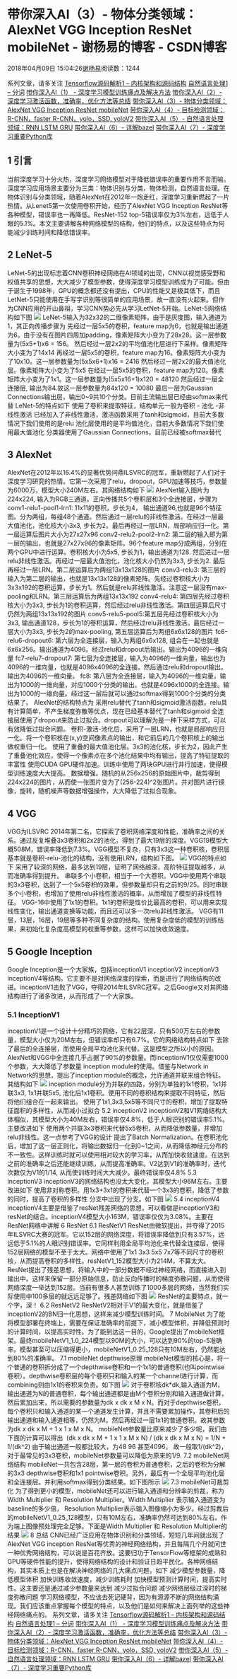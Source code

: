 
# 带你深入AI（3）- 物体分类领域：AlexNet VGG Inception ResNet mobileNet - 谢杨易的博客 - CSDN博客

2018年04月09日 15:04:26[谢杨易](https://me.csdn.net/u013510838)阅读数：1244


系列文章，请多关注
[Tensorflow源码解析1 – 内核架构和源码结构](https://blog.csdn.net/u013510838/article/details/84103503)
[自然语言处理1 – 分词](https://blog.csdn.net/u013510838/article/details/81673016)
[带你深入AI（1） - 深度学习模型训练痛点及解决方法](https://blog.csdn.net/u013510838/article/details/79835563)
[带你深入AI（2）- 深度学习激活函数，准确率，优化方法等总结](https://blog.csdn.net/u013510838/article/details/79845455)
[带你深入AI（3）- 物体分类领域：AlexNet VGG Inception ResNet mobileNet](https://blog.csdn.net/u013510838/article/details/79866740)
[带你深入AI（4）- 目标检测领域：R-CNN，faster R-CNN，yolo，SSD, yoloV2](https://blog.csdn.net/u013510838/article/details/79947553)
[带你深入AI（5）- 自然语言处理领域：RNN LSTM GRU](https://blog.csdn.net/u013510838/article/details/80024144)
[带你深入AI（6）- 详解bazel](https://blog.csdn.net/u013510838/article/details/80102438)
[带你深入AI（7）- 深度学习重要Python库](https://blog.csdn.net/u013510838/article/details/80412127)
## 1 引言
当前深度学习十分火热，深度学习网络模型对于降低错误率的重要作用不言而喻。深度学习应用场景主要分为三类：物体识别与分类，物体检测，自然语言处理。在物体识别与分类领域，随着AlexNet在2012年一炮走红，深度学习重新燃起了一片热情。从Lenet5第一次使用卷积开始，经历了AlexNet VGG Inception ResNet等各种模型，错误率也一再降低。ResNet-152 top-5错误率仅为3%左右，远低于人眼的5.1%。本文主要讲解各种网络模型的结构，他们的特点，以及这些特点为何能减少训练时间和降低错误率。
## 2 LeNet-5
LeNet-5的出现标志着CNN卷积神经网络在AI领域的出现，CNN以视觉感受野和权值共享的思想，大大减少了模型参数，使得深度学习模型训练成为了可能。但由于诞生于1998年，GPU的概念都还没有提出，CPU的性能又是极其低下，而且LetNet-5只能使用在手写字识别等很简单的应用场景，故一直没有火起来。但作为CNN应用的开山鼻祖，学习CNN势必先从学习LetNet-5开始。LeNet-5网络结构如下图
![](https://img.alicdn.com/tfs/TB1VG93kXuWBuNjSspnXXX1NVXa-1626-550.png)
LeNet-5输入为32x32的二维像素矩阵，由于是灰度图，输入通道为1，其正向传播步骤为
先经过一层5x5的卷积，feature map为6，也就是输出通道为6。由于没有在图片四周加padding，像素矩阵大小变为了28x28。这一层参数量为(5x5+1)x6 = 156。
然后经过一层2x2的平均值池化层进行下采样。像素矩阵大小变为了14x14
再经过一层5x5的卷积，feature map为16。像素矩阵大小变为了10x10。这一层参数量为(5x5x6+1)x16 = 2416
然后经过一层2x2的最大值池化层。像素矩阵大小变为了5x5
在经过一层5x5的卷积，feature map为120。像素矩阵大小变为了1x1。这一层参数量为(5x5x16+1)x120 = 48120
然后经过一层全连接层, 输出为84.故这一层参数量为84x120 = 10080
最后一层为Gaussian Connections输出层，输出0~9共10个分类。目前主流输出层已经由softmax来代替
LeNet-5的特点如下
使用了卷积来提取特征，结构单元一般为卷积 - 池化 -非线性激活
已经加入了非线性激活，激活函数采用了tanh和sigmoid，目前大多数情况下我们使用的是relu
池化层使用的是平均值池化，目前大多数情况下我们使用最大值池化
分类器使用了Gaussian Connections，目前已经被softmax替代
## 3 AlexNet
AlexNet在2012年以16.4%的显著优势问鼎ILSVRC的冠军，重新燃起了人们对于深度学习研究的热情。它第一次采用了relu，dropout，GPU加速等技巧，参数量为6000万，模型大小240M左右。其网络结构如下
![](https://img.alicdn.com/tfs/TB1Fy_ykf9TBuNjy1zbXXXpepXa-1246-494.png)
AlexNet输入图片为224x224, 输入为RGB三通道。正向传播共5个卷积层和3个全连接层，步骤为
conv1-relu1-pool1-lrn1: 11x11的卷积，步长为4， 输出通道96,也就是96个特征图。分为两组，每组48个通道。然后通过一层relu的非线性激活。在经过一层最大值池化，池化核大小3x3, 步长为2。最后再经过一层LRN，局部响应归一化。第一层运算后图片大小为27x27x96
conv2-relu2-pool2-lrn2: 第二层的输入即为第一层的输出，也就是27x27x96的像素矩阵。96个feature map分成两组，分别在两个GPU中进行运算。卷积核大小为5x5, 步长为1，输出通道为128. 然后进过一层relu非线性激活。再经过一层最大值池化，池化核大小仍然为3x3, 步长为2. 最后再经过一层LRN。第二层运算后为两组13x13x128的图片
conv3-relu3: 第三层的输入为第二层的输出，也就是13x13x128的像素矩阵。先经过卷积核大小为3x3x192的卷积运算，步长为1。然后就是relu非线性激活。注意这一层没有max-pooling和LRN。第三层运算后为两组13x13x192
conv4-relu4: 第四层先经过卷积核大小为3x3, 步长为1的卷积运算，然后经过relu非线性激活。第四层运算后尺寸仍然为两组13x13x192的图片
conv5-relu5-pool5:第五层先经过卷积核大小为3x3, 输出通道128，步长为1的卷积运算，然后经过relu非线性激活。最后经过一层大小为3x3, 步长为2的max-pooling, 第五层运算后为两组6x6x128的图片
fc6-relu6-dropout6: 第六层为全连接层，输入为两组6x6x128, 组合在一起也就是6x6x256。输出通道为4096。经过relu和dropout后输出。输出为4096的一维向量
fc7-relu7-dropout7: 第七层为全连接层，输入为4096的一维向量，输出也为4096的一维向量，也就是4096x4096的全连接。然后通过relu和dropout输出。输出为4096的一维向量。
fc8: 第八层为全连接层，输入为4096的一维向量，输出为1000的一维向量，对应1000个分类的输出。也就是4096x1000的全连接。输出为1000的一维向量。经过这一层后就可以通过softmax得到1000个分类的分类结果了。
AlexNet的结构特点为
采用relu替代了tanh和sigmoid激活函数。relu具有计算简单，不产生梯度弥散等优点，现在已经基本替代了tanh和sigmoid
全连接层使用了dropout来防止过拟合。dropout可以理解为是一种下采样方式，可以有效降低过拟合问题。
卷积-激活-池化后，采用了一层LRN，也就是局部响应归一化。将一个卷积核在(x,y)空间像素点的输出，和它前后的几个卷积核上的输出做权重归一化。
使用了重叠的最大值池化层。3x3的池化核，步长为2，因此产生了重叠池化效应，使得一个像素点在多个池化结果中均有输出，提高了特征提取的丰富性
使用CUDA GPU硬件加速。训练中使用了两块GPU进行并行加速，使得模型训练速度大大提高。
数据增强。随机的从256x256的原始图片中，裁剪得到224x224的图片，从而使一张图片变为了(256-224)^2张图片。并对图片进行镜像，旋转，随机噪声等数据增强操作，大大降低了过拟合现象。
## 4 VGG
VGG为ILSVRC 2014年第二名，它探索了卷积网络深度和性能，准确率之间的关系。通过反复堆叠3x3卷积和2x2的池化，得到了最大19层的深度。VGG19模型大概508M，错误率降低到7.3%。VGG模型不复杂，只有3x3这一种卷积核，卷积层基本就是卷积-relu-池化的结构，没有使用LRN，结构如下图。
![](https://img.alicdn.com/tfs/TB188TQkb1YBuNjSszeXXablFXa-1642-1340.png)
VGG的特点如下
采用了较深的网络，最多达到19层，证明了网络越深，高阶特征提取越多，从而准确率得到提升。
串联多个小卷积，相当于一个大卷积。VGG中使用两个串联的3x3卷积，达到了一个5x5卷积的效果，但参数量却只有之前的9/25。同时串联多个小卷积，也增加了使用relu非线性激活的概率，从而增加了模型的非线性特征。
VGG-16中使用了1x1的卷积。1x1的卷积是性价比最高的卷积，可以用来实现线性变化，输出通道变换等功能，而且还可以多一次relu非线性激活。
VGG有11层，13层，16层，19层等多种不同复杂度的结构。使用复杂度低的模型的训练结果，来初始化复杂度高模型的权重等参数，这样可以加快收敛速度。
## 5 Google Inception
Google Inception是一个大家族，包括inceptionV1 inceptionV2 inceptionV3 inceptionV4等结构。它主要不是对网络深度的探索，而是进行了网络结构的改进。inceptionV1击败了VGG，夺得2014年ILSVRC冠军。之后Google又对其网络结构进行了诸多改进，从而形成了一个大家族。
### 5.1 InceptionV1
inceptionV1是一个设计十分精巧的网络，它有22层深，只有500万左右的参数量，模型大小仅为20M左右，但错误率却只有6.7%。它的网络结构特点如下
去除了最后的全连接层，而使用全局平均池化来代替。这是模型之所以小的原因。AlexNet和VGG中全连接几乎占据了90%的参数量。而inceptionV1仅仅需要1000个参数，大大降低了参数量
inception module的使用。借鉴与Network in Network的思想，提出了inception module的概念，允许通道并联来组合特征。其结构如下
![](https://img.alicdn.com/tfs/TB1zHgfkeOSBuNjy0FdXXbDnVXa-1768-738.png)
inception module分为并联的四路，分别为单独的1x1卷积，1x1并联3x3, 1x1并联5x5, 池化后1x1卷积。使用不同的卷积结构来提取不同特征，然后将他们组合在一起来输出。
使用了1x1,3x3,5x5等不同尺寸的卷积，增加了提取特征面积的多样性，从而减小过拟合
5.2 inceptionV2
inceptionV2和V1网络结构大体相似，其模型大小为40M左右，错误率仅4.8%，低于人眼识别的错误率5.1%。主要改进如下
使用两个并联3x3卷积来代替5x5卷积，从而降低参数量，并增加relu非线性。这一点参考了VGG的设计
提出了Batch Normalization。在卷积池化后，增加了这一层正则化，将输出数据归一化到0~1之间，从而降低神经元分布的不一致性。这样训练时就可以使用相对较大的学习率，从而加快收敛速度。在达到之前的准确率之后还能继续训练，从而提高准确率。V2达到V1的准确率时，迭代次数仅为V1的1/14, 从而使训练时间大大减少。最终错误率仅4.8%
5.3 inceptionV3
inceptionV3的网络结构也没太大变化，其模型大小96M左右。主要改进如下
使用非对称卷积。用1x3+3x1的卷积来代替一个3x3的卷积，降低了参数的同时，提高了卷积的多样性
分支中出现了分支。如下图
![](https://img.alicdn.com/tfs/TB1BToWkhGYBuNjy0FnXXX5lpXa-1124-450.png)
5.4 inceptionV4
inceptionV4主要是借鉴了resNet残差网络的思想，可以看做是inceptionV3和resNet的结合。inceptionV4模型大小163M，错误率仅仅为3.08%。主要在ResNet网络中讲解
6 ResNet
6.1 ResNetV1
ResNet由微软提出，并夺得了2015年ILSVRC大赛的冠军。它以152层的网络深度，将错误率降低到只有3.57%，远远低于5.1%的人眼识别错误率。它同样利用全局平均池化来代替全连接层，使得152层网络的模型不至于太大。网络中使用了1x1 3x3 5x5 7x7等不同尺寸的卷积核，从而提高卷积的多样性。resNetV1_152模型大小为214M，不算太大。
ResNet提出了残差思想，将输入中的一部分数据不经过神经网络，而直接进入到输出中。这样来保留一部分原始信息，防止反向传播时的梯度弥散问题，从而使得网络深度一举达到152层。当前有很多人甚至训练了1000多层的网络，当然我们实际使用中100多层的就远远足够了。残差网络如下图
![](https://img.alicdn.com/tfs/TB1pFfXjuuSBuNjy1XcXXcYjFXa-1438-770.png)
ResNet的主要特点，就一个字，深！
6.2 ResNetV2
ResNetV2相对于V1的最大变化，就是借鉴了inceptionV2的BN归一化思想，这样来减少模型训练时间。
7 MobileNet
为了能将模型部署在终端上，需要在保证准确率的前提下，减小模型体积，并降低预测时的计算时间，以提高实时性。为了能到达这一目的，Google提出了mobileNet框架。最终mobileNetV1_1.0_224模型以90M的大小，可以达到90%的top-5准确率。模型甚至可以压缩得更小，mobileNetV1_0.25_128只有10M左右，仍然能达到80%的准确率。
7.1 mobileNet depthwise原理
mobileNet模型的核心是，将一个普通的卷积拆分成了一个depthwise卷积和一个1x1的普通卷积(也叫pointwise卷积）。depthwise卷积层的每个卷积只和输入的某一个channel进行计算，而combining则由1x1的卷积来负责。如下图
![](https://img.alicdn.com/tfs/TB1WEoOkf1TBuNjy0FjXXajyXXa-1476-1100.png)
对于卷积核dk*dk,输入通道为M，输出通道为N的普通卷积，每个输出通道都是由M个卷积分别和输入通道做计算，然后累加出来，所以需要的参数量为dk x dk x M x N。而对于depthwise卷积，每个卷积只和输入通道的某一个通道发生计算，并且不需要累加操作，其卷积后的输出通道和输入通道相等，仍然为M。然后再经过一层1x1的普通卷积。故其参数为dk x dk x M + 1 x 1 x M x N。
mobileNet参数量比原来减少了多少呢，我们由下面的计算可以得出
​                    (dk x dk x M + 1 x 1 x M x N) / (dk x dk x M x N) = 1/N + 1/(dk^2)
由于输出通道一般都比较大，为48 96 甚至4096， 故一般取1/(dk^2)， 对于最常见的3x3卷积，mobileNet参数量可以降低为原来的1/9.
7.2 mobileNet网络结构
mobileNet一共包含28层，第一层的卷积为普通卷积，之后的卷积为分解的3x3 depthwise卷积和1x1 pointwise卷积。另外，最后有一个全局平均池化层和全连接层。并利用softmax得到分类结果。如下图所示
![](https://img.alicdn.com/tfs/TB1RJEUkf1TBuNjy0FjXXajyXXa-1564-998.png)
7.3 mobileNet可裁剪化
为了得到更小的模型，mobileNet还可以进行输入通道和分辨率的剪裁，称为Width Multiplier 和 Resolution Multiplier。Width Multiplier 表示输入通道变为baseline的多少倍， Resolution Multiplier表示输入图像缩小为多少。经过剪裁后的mobileNetV1_0.25_128模型，只有10M左右，准确率仍然可达到80%左右。作为端上图像预处理完全足够。下面是Width Multiplier 和 Resolution Multiplier的结果
![](https://img.alicdn.com/tfs/TB1P7w9khWYBuNjy1zkXXXGGpXa-1524-666.png)
8 总结
CNN已经广泛应用在物体识别和分类领域，短短几年间就出现了AlexNet VGG inception ResNet等优秀的神经网络结构，并且每隔几个月就问世一种优秀网络结构，可以说是百花齐放。这要归功于TensorFlow等框架的成熟和GPU等硬件性能的提升，使得网络结构的设计和验证日趋平民化。各种网络结构，其实本质上也是在解决神经网络的几大痛点问题，如下
减少模型参数量，降低模型体积
加快训练收敛速度，减少训练耗时
加快模型预测计算时间，提高实时性。这主要还是通过减少参数量来达到
减少过拟合问题
减少网络层级过深时的梯度弥散问题
学习网络模型，不应该去死记硬背，因为有源源不断的网络结构涌现。我们应该重点掌握每个模型的特点，以及他们是如何来解决上面列举的这些神经网络痛点的。
系列文章，请多关注
[Tensorflow源码解析1 – 内核架构和源码结构](https://blog.csdn.net/u013510838/article/details/84103503)
[自然语言处理1 – 分词](https://blog.csdn.net/u013510838/article/details/81673016)
[带你深入AI（1） - 深度学习模型训练痛点及解决方法](https://blog.csdn.net/u013510838/article/details/79835563)
[带你深入AI（2）- 深度学习激活函数，准确率，优化方法等总结](https://blog.csdn.net/u013510838/article/details/79845455)
[带你深入AI（3）- 物体分类领域：AlexNet VGG Inception ResNet mobileNet](https://blog.csdn.net/u013510838/article/details/79866740)
[带你深入AI（4）- 目标检测领域：R-CNN，faster R-CNN，yolo，SSD, yoloV2](https://blog.csdn.net/u013510838/article/details/79947553)
[带你深入AI（5）- 自然语言处理领域：RNN LSTM GRU](https://blog.csdn.net/u013510838/article/details/80024144)
[带你深入AI（6）- 详解bazel](https://blog.csdn.net/u013510838/article/details/80102438)
[带你深入AI（7）- 深度学习重要Python库](https://blog.csdn.net/u013510838/article/details/80412127)

